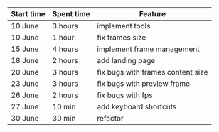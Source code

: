 | Start time |Spent time| Feature|
| ------------- |---------| ------------- |
| 10 June|3 hours|implement tools|
| 10 June|1 hour|fix frames size|
|15 June|4 hours|implement frame management|
|18 June|2 hours|add landing page|
|20 June|3 hours|fix bugs with frames content size|
|23 June|3 hours|fix bugs with preview frame|
|26 June|2 hours|fix bugs with fps|
|27 June|10 min|add keyboard shortcuts|
|30 June|30 min|refactor|
